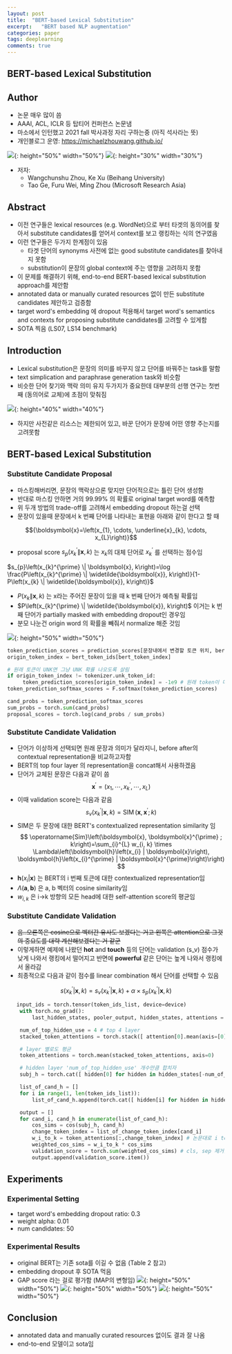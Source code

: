 ```yaml
---
layout: post
title:  "BERT-based Lexical Substitution"
excerpt:   "BERT based NLP augmentation"
categories: paper
tags: deeplearning
comments: true
---
```


## BERT-based Lexical Substitution
## Author
- 논문 매우 많이 씀
- AAAI, ACL, ICLR 등 탑티어 컨퍼런스 논문냄
- 마소에서 인턴했고 2021 fall 박사과정 자리 구하는중 (아직 석사라는 뜻)
- 개인블로그 운영: https://michaelzhouwang.github.io/

![](/img/2020-06-18-18-12-06.png){: height="50%" width="50%"}  ![](/img/2020-06-18-18-13-16.png){: height="30%" width="30%"}

- 저자:
    - Wangchunshu Zhou, Ke Xu (Beihang University)
    - Tao Ge, Furu Wei, Ming Zhou (Microsoft Research Asia)

## Abstract
- 이전 연구들은 lexical resources (e.g. WordNet)으로 부터 타겟의 동의어를 찾아서 substitute candidates를 얻어서 context를 보고 랭킹하는 식의 연구였음
- 이런 연구들은 두가지 한계점이 있음
    - 타겟 단어의 synonyms 사전에 없는 good substitute candidates를 찾아내지 못함
    - substitution이 문장의 global context에 주는 영향을 고려하지 못함
- 이 문제를 해결하기 위해, end-to-end BERT-based lexical substitution approach를 제안함
- annotated data or manually curated resources 없이 만든 substitute candidates 제안하고 검증함
- target word's embedding 에 dropout 적용해서 target word's semantics and contexts for proposing substitute candidates를 고려할 수 있게함
- SOTA 찍음 (LS07, LS14 benchmark)


## Introduction
- Lexical substitution은 문장의 의미를 바꾸지 않고 단어를 바꿔주는 task를 말함
- text simplication and paraphrase generation task와 비슷함
- 비슷한 단어 찾기와 맥락 의미 유지 두가지가 중요한데 대부분의 선행 연구는 첫번째 (동의어로 교체)에 초점이 맞춰짐

![](/img/2020-05-26-16-14-52.png){: height="40%" width="40%"}

- 하지만 사전같은 리소스는 제한되어 있고, 바꾼 단어가 문장에 어떤 영향 주는지를 고려못함



## BERT-based Lexical Substitution
### Substitute Candidate Proposal
- 마스킹해버리면, 문장의 맥락상으론 맞지만 단어적으로는 틀린 단어 생성함
- 반대로 마스킹 안하면 거의 99.99% 의 확률로 original target word를 예측함
- 위 두개 방법의 trade-off를 고려해서 embedding dropout 하는걸 선택
- 문장이 있을때 문장에서 k 번째 단어를 나타내는 표현을 아래와 같이 한다고 할 때

$${\boldsymbol{x}=\left(x_{1}, \cdots, \underline{x}_{k}, \cdots, x_{L}\right)}$$

- proposal score $s_{p}\left(x_{k}^{\prime} \| \boldsymbol{x}, k\right)$ 는 $x_{k}$의 대체 단어로 $x_{k}^{\prime}$ 를 선택하는 점수임

$s_{p}\left(x_{k}^{\prime} \| \boldsymbol{x}, k\right)=\log \frac{P\left(x_{k}^{\prime} \| \widetilde{\boldsymbol{x}}, k\right)}{1-P\left(x_{k} \| \widetilde{\boldsymbol{x}}, k\right)}$

- $P\left(x_{k} \| \boldsymbol{x}, k\right)$ 는 x라는 주어진 문장이 있을 때 k 번째 단어가 예측될 확률임
- $P\left(x_{k}^{\prime} \| \widetilde{\boldsymbol{x}}, k\right)$ 이거는 k 번째 단어가 partially masked with embedding dropout인 경우임
- 분모 나눈건 origin word 의 확률을 빼줘서 normalize 해준 것임

![](/img/2020-05-26-16-17-22.png){: height="50%" width="50%"}

```python
token_prediction_scores = prediction_scores[문장내에서 변경할 토큰 위치, bert_token_index]            
origin_token_index = bert_token_ids[bert_token_index]

# 원래 토큰이 UNK면 그냥 UNK 확률 나오도록 살림
if origin_token_index != tokenizer.unk_token_id:
     token_prediction_scores[origin_token_index] = -1e9 # 원래 token이 다시 생성되지 않도록 마스킹
token_prediction_softmax_scores = F.softmax(token_prediction_scores)

cand_probs = token_prediction_softmax_scores
sum_probs = torch.sum(cand_probs)
proposal_scores = torch.log(cand_probs / sum_probs)
```

### Substitute Candidate Validation
- 단어가 이상하게 선택되면 원래 문장과 의미가 달라지니, before after의 contextual representation을 비교하고자함
- BERT의 top four layer 의 representation을 concat해서 사용하겠음
- 단어가 교체된 문장은 다음과 같이 씀
$$
\boldsymbol{x}^{\prime}=\left(x_{1}, \cdots, x_{k}^{\prime}, \cdots, x_{L}\right)
$$
- 이때 validation score는 다음과 같음
$$
s_{v}\left(x_{k}^{\prime} | \boldsymbol{x}, k\right)=\operatorname{SIM}\left(\boldsymbol{x}, \boldsymbol{x}^{\prime} ; k\right)
$$
- SIM은 두 문장에 대한 BERT's contextualized representation similarity 임
$$
\operatorname{Sim}\left(\boldsymbol{x}, \boldsymbol{x}^{\prime} ; k\right)=\sum_{i}^{L} w_{i, k} \times \Lambda\left(\boldsymbol{h}\left(x_{i} | \boldsymbol{x}\right), \boldsymbol{h}\left(x_{i}^{\prime} | \boldsymbol{x}^{\prime}\right)\right)
$$
- $\boldsymbol{h}\left(x_{i} | \boldsymbol{x}\right)$ 는 BERT의 i 번째 토큰에 대한 contextualized representation임
- $\Lambda(\boldsymbol{a}, \boldsymbol{b})$ 은 a, b 벡터의 cosine similarity임
- $w_{i, k}$ 은 i->k 방향의 모든 head에 대한 self-attention score의 평균임


### Substitute Candidate Validation
- ~~음..오른쪽은 cosine으로 벡터간 유사도 보겠다는 거고 왼쪽은 attention으로 그것의 중요도를 대략 계산해보겠다는 거 같군~~
- 이렇게하면 예제에 나왔던 **hot** and **touch** 등의 단어는 validation (s_v) 점수가 낮게 나와서 랭킹에서 떨어지고 반면에 **powerful** 같은 단어는 높게 나와서 랭킹에서 올라감
- 최종적으로 다음과 같이 점수를 linear combination 해서 단어를 선택할 수 있음


$$
s\left(x_{k}^{\prime} | \boldsymbol{x}, k\right)=s_{v}\left(x_{k}^{\prime} | \boldsymbol{x}, k\right)+\alpha \times s_{p}\left(x_{k}^{\prime} | \boldsymbol{x}, k\right)
$$

```python
   input_ids = torch.tensor(token_ids_list, device=device)
    with torch.no_grad():
        last_hidden_states, pooler_output, hidden_states, attentions = bert_model(input_ids)

    num_of_top_hidden_use = 4 # top 4 layer
    stacked_token_attentions = torch.stack([ attention[0].mean(axis=[0]) for attention in attentions[-num_of_top_hidden_use:] ])    

    # layer 별로도 평균
    token_attentions = torch.mean(stacked_token_attentions, axis=0)

    # hidden layer 'num_of_top_hidden_use' 개수만큼 합치자
    subj_h = torch.cat([ hidden[0] for hidden in hidden_states[-num_of_top_hidden_use:] ], dim=-1)

    list_of_cand_h = []
    for i in range(1, len(token_ids_list)):
        list_of_cand_h.append(torch.cat([ hidden[i] for hidden in hidden_states[-num_of_top_hidden_use:] ], dim=-1))

    output = []
    for cand_i, cand_h in enumerate(list_of_cand_h):
        cos_sims = cos(subj_h, cand_h)    
        change_token_index = list_of_change_token_index[cand_i]
        w_i_to_k = token_attentions[:,change_token_index] # 논문대로 i to k attention만 남기기
        weighted_cos_sims = w_i_to_k * cos_sims    
        validation_score = torch.sum(weighted_cos_sims) # cls, sep 제거안함
        output.append(validation_score.item())
```


## Experiments
### Experimental Setting
- target word's embedding dropout ratio: 0.3
- weight alpha: 0.01
- num candidates: 50

### Experimental Results
- original BERT는 기존 sota를 이길 수 없음 (Table 2 참고)
- embedding dropout 후 SOTA 먹음
- GAP score 라는 걸로 평가함 (MAP의 변형임)
![](/img/2020-05-26-17-14-49.png){: height="50%" width="50%"}
![](/img/2020-05-26-16-26-25.png){: height="50%" width="50%"}
![](/img/2020-05-26-16-31-38.png){: height="50%" width="50%"}

## Conclusion
- annotated data and manually curated resources 없이도 결과 잘 나옴
- end-to-end 모델이고 sota임
